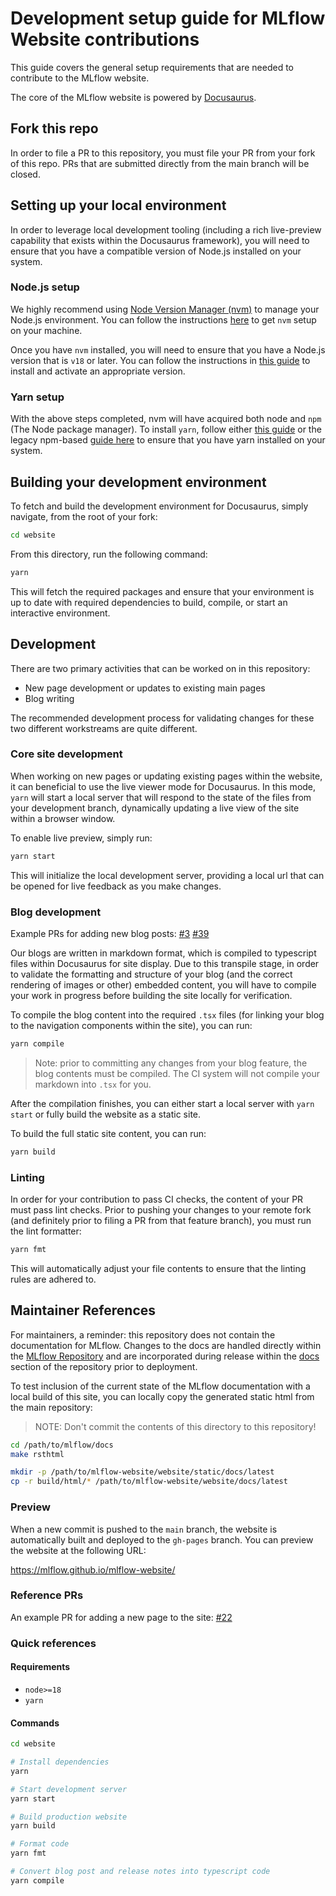 # Development setup guide for MLflow Website contributions

This guide covers the general setup requirements that are needed to contribute to the MLflow website.

The core of the MLflow website is powered by [Docusaurus](https://docusaurus.io/).

## Fork this repo

In order to file a PR to this repository, you must file your PR from your fork of this repo. PRs that are submitted directly from the main branch will be closed.

## Setting up your local environment

In order to leverage local development tooling (including a rich live-preview capability that exists within the Docusaurus framework), you will
need to ensure that you have a compatible version of Node.js installed on your system.

### Node.js setup

We highly recommend using [Node Version Manager (nvm)](https://github.com/nvm-sh/nvm) to manage your Node.js environment. You can follow the instructions [here](https://github.com/nvm-sh/nvm?tab=readme-ov-file#installing-and-updating) to get `nvm` setup on your machine.

Once you have `nvm` installed, you will need to ensure that you have a Node.js version that is `v18` or later. You can follow the instructions in [this guide](https://nodesource.com/blog/installing-node-js-tutorial-using-nvm-on-mac-os-x-and-ubuntu/) to install and activate an appropriate version.

### Yarn setup

With the above steps completed, nvm will have acquired both node and `npm` (The Node package manager). To install `yarn`, follow either [this guide](https://yarnpkg.com/getting-started/install) or the legacy npm-based [guide here](https://classic.yarnpkg.com/lang/en/docs/install/#mac-stable) to ensure that you have yarn installed on your system.

## Building your development environment

To fetch and build the development environment for Docusaurus, simply navigate, from the root of your fork:

```bash
cd website
```

From this directory, run the following command:

```bash
yarn
```

This will fetch the required packages and ensure that your environment is up to date with required dependencies to build, compile, or start an interactive environment.

## Development

There are two primary activities that can be worked on in this repository:

- New page development or updates to existing main pages
- Blog writing

The recommended development process for validating changes for these two different workstreams are quite different.

### Core site development

When working on new pages or updating existing pages within the website, it can beneficial to use the live viewer mode for Docusaurus.
In this mode, `yarn` will start a local server that will respond to the state of the files from your development branch, dynamically updating
a live view of the site within a browser window.

To enable live preview, simply run:

```bash
yarn start
```

This will initialize the local development server, providing a local url that can be opened for live feedback as you make changes.

### Blog development

Example PRs for adding new blog posts: [#3](https://github.com/mlflow/mlflow-website/pull/3) [#39](https://github.com/mlflow/mlflow-website/pull/39)

Our blogs are written in markdown format, which is compiled to typescript files within Docusaurus for site display. Due to this
transpile stage, in order to validate the formatting and structure of your blog (and the correct rendering of images or other)
embedded content, you will have to compile your work in progress before building the site locally for verification.

To compile the blog content into the required `.tsx` files (for linking your blog to the navigation components within the site), you can run:

```bash
yarn compile
```

> Note: prior to committing any changes from your blog feature, the blog contents must be compiled. The CI system will not compile your
markdown into `.tsx` for you.

After the compilation finishes, you can either start a local server with `yarn start` or fully build the website as a static site.

To build the full static site content, you can run:

```bash
yarn build
```

### Linting

In order for your contribution to pass CI checks, the content of your PR must pass lint checks.
Prior to pushing your changes to your remote fork (and definitely prior to filing a PR from that feature branch), you must run
the lint formatter:

```bash
yarn fmt
```

This will automatically adjust your file contents to ensure that the linting rules are adhered to.

## Maintainer References

For maintainers, a reminder: this repository does not contain the documentation for MLflow. Changes to the docs are handled directly within the
[MLflow Repository](https://github.com/mlflow/mlflow/tree/master/docs/source) and are incorporated during release within the [docs](https://github.com/mlflow/mlflow-website/tree/main/website/static/docs) section of the repository prior to deployment.

To test inclusion of the current state of the MLflow documentation with a local build of this site, you can locally copy the generated static html
from the main repository:

> NOTE: Don't commit the contents of this directory to this repository!

```bash
cd /path/to/mlflow/docs
make rsthtml

mkdir -p /path/to/mlflow-website/website/static/docs/latest
cp -r build/html/* /path/to/mlflow-website/website/docs/latest
```

### Preview

When a new commit is pushed to the `main` branch, the website is automatically built and deployed to the `gh-pages` branch. You can preview the website at the following URL:

https://mlflow.github.io/mlflow-website/

### Reference PRs

An example PR for adding a new page to the site: [#22](https://github.com/mlflow/mlflow-website/pull/22)

### Quick references

#### Requirements

- `node>=18`
- `yarn`

#### Commands

```bash
cd website

# Install dependencies
yarn

# Start development server
yarn start

# Build production website
yarn build

# Format code
yarn fmt

# Convert blog post and release notes into typescript code
yarn compile
```